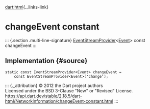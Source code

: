 [dart:html](../../dart-html/dart-html-library){._links-link}

changeEvent constant
====================

::: {.section .multi-line-signature}
[EventStreamProvider](../eventstreamprovider-class)\<[Event](../event-class)\>
const changeEvent
:::

Implementation {#source}
--------------

``` {.language-dart data-language="dart"}
static const EventStreamProvider<Event> changeEvent =
    const EventStreamProvider<Event>('change');
```

::: {._attribution}
© 2012 the Dart project authors\
Licensed under the BSD 3-Clause \"New\" or \"Revised\" License.\
<https://api.dart.dev/stable/2.18.5/dart-html/NetworkInformation/changeEvent-constant.html>
:::
